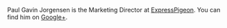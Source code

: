 Paul Gavin Jorgensen is the Marketing Director at [ExpressPigeon](http://expresspigeon.com). You can find him on [Google+](https://plus.google.com/u/0/113221459500319088976/posts).